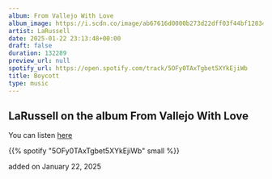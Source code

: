 ```yaml
---
album: From Vallejo With Love
album_image: https://i.scdn.co/image/ab67616d0000b273d22dff03f44bf1283429303e
artist: LaRussell
date: 2025-01-22 23:13:48+00:00
draft: false
duration: 132289
preview_url: null
spotify_url: https://open.spotify.com/track/5OFy0TAxTgbet5XYkEjiWb
title: Boycott
type: music
---
```



## LaRussell on the album From Vallejo With Love

You can listen [here](https://open.spotify.com/track/5OFy0TAxTgbet5XYkEjiWb)

{{% spotify "5OFy0TAxTgbet5XYkEjiWb" small %}}

added on January 22, 2025